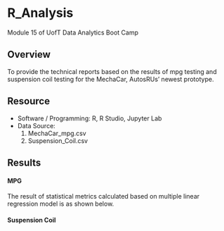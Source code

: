 # R_Analysis
Module 15 of UofT Data Analytics Boot Camp

## Overview
To provide the technical reports based on the results of mpg testing and suspension coil testing for the MechaCar, AutosRUs’ newest prototype.

## Resource
* Software / Programming: R, R Studio, Jupyter Lab
* Data Source:
    1. MechaCar_mpg.csv
    2. Suspension_Coil.csv

## Results
#### MPG 
The result of statistical metrics calculated based on multiple linear regression model is as shown below.


#### Suspension Coil